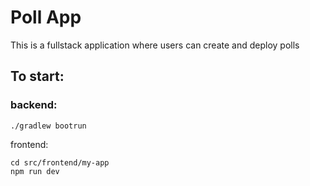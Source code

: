 # Poll App
This is a fullstack application where users can create and deploy polls

## To start:
### backend: 
```
./gradlew bootrun
```
frontend:
```
cd src/frontend/my-app
npm run dev
```


